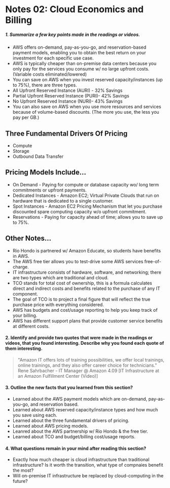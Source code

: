 # Notes 02: Cloud Economics and Billing
##### 1. Summarize a few key points made in the readings or videos.
- AWS offers on-demand, pay-as-you-go, and reservation-based payment models, enabling you to obtain the best return on your investment for each specific use case.
- AWS is typically cheaper than on-premise data centers because you only pay for the services you consume w/ no large upfront costs. (Variable costs eliminated/lowered)
- You can save on AWS when you invest reserved capacity/instances (up to 75%), there are three types.
- All Upfront Reserved Instance (AURI) - 32% Savings
- Partial Upfront Reserved Instance (PURI)- 42% Savings
- No Upfront Reserved Instance (NURI)- 43% Savings
- You can also save on AWS when you use more resources and services because of volume-based discounts. (The more you use, the less you pay per GB.)
## Three Fundamental Drivers Of Pricing
- Compute
- Storage
- Outbound Data Transfer
## Pricing Models Include...
- On Demand - Paying for compute or database capacity wo/ long term commitments or upfront payments.
- Dedicated Instances - Amazon EC2; Virtual Private Clouds that run on hardware that is dedicated to a single customer.
- Spot Instances - Amazon EC2 Pricing Mechanism that let you purchase discounted spare computing capacity w/o upfront commitment. 
- Reservations - Paying for capacity ahead of time; allows you to save up to 75%.
## Other Notes...
- Rio Hondo is partnered w/ Amazon Educate, so students have benefits in AWS.
- The AWS free tier allows you to test-drive some AWS services free-of-charge.
- IT infrastructure consists of hardware, software, and networking; there are two types which are traditional and cloud.
- TCO stands for total cost of ownership, this is a formula calculates direct and indirect costs and benefits related to the purchase of any IT component. 
- The goal of TCO is to project a final figure that will reflect the true purchase price with everything considered.
- AWS has budgets and cost/usage reporting to help you keep track of your billing.
- AWS has different support plans that provide customer service benefits at different costs.
#### 2. Identify and provide two quotes that were made in the readings or videos, that you found interesting. Describe why you found each quote of them interesting.
> "Amazon IT offers lots of training possibilities, we offer local trainings, online trainings, and they also offer career choice for technicians."
> Rene Sahrbacher - IT Manager @ Amazon 4.09 [IT Infrastructure at an Amazon Fulfillment Center (Video)]
#### 3. Outline the new facts that you learned from this section?
- Learned about the AWS payment models which are on-demand, pay-as-you-go, and reservation based.
- Learned about AWS reserved capacity/instance types and how much you save using each.
- Learned about the three fundamental drivers of pricing.
- Learned about AWS pricing models.
- Leanred about the AWS partnership w/ Rio Hondo & the free tier.
- Learned about TCO and budget/billing cost/usage reports.
#### 4. What questions remain in your mind after reading this section?
- Exactly how much cheaper is cloud infrastructure than traditional infrastructure? Is it worth the transition, what type of compnaies benefit the most?
- Will on-premise IT infrastructure be replaced by cloud-computing in the future?
